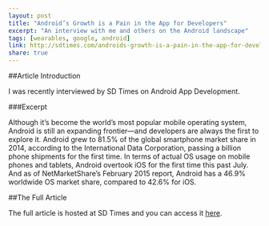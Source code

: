 ```yaml
---
layout: post
title: "Android’s Growth is a Pain in the App for Developers"
excerpt: "An interview with me and others on the Android landscape"
tags: [wearables, google, android]
link: http://sdtimes.com/androids-growth-is-a-pain-in-the-app-for-developers/ 
share: true
---
```

##Article Introduction

I was recently interviewed by SD Times on Android App Development. 

###Excerpt 

Although it’s become the world’s most popular mobile operating system, Android is still an expanding frontier—and developers are always the first to explore it. Android grew to 81.5% of the global smartphone market share in 2014, according to the International Data Corporation, passing a billion phone shipments for the first time. In terms of actual OS usage on mobile phones and tablets, Android overtook iOS for the first time this past July. And as of NetMarketShare’s February 2015 report, Android has a 46.9% worldwide OS market share, compared to 42.6% for iOS.

##The Full Article

The full article is hosted at SD Times and you can access it [here](http://sdtimes.com/androids-growth-is-a-pain-in-the-app-for-developers/).